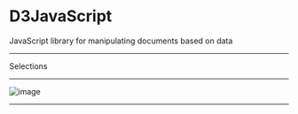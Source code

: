 # D3JavaScript
JavaScript library for manipulating documents based on data
***
Selections
***
![image](https://user-images.githubusercontent.com/19554935/47954640-9f778780-df62-11e8-9e7d-1140cfe9fdee.png)
***
